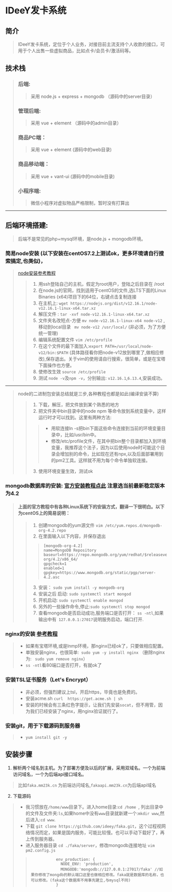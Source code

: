 # IDeeY发卡系统


## 简介
> IDeeY发卡系统，定位于个人业务，对接目前主流支持个人收款的接口，可用于个人出售一些虚拟商品，比如点卡/会员卡/激活码等。


## 技术栈
> ### 后端:
>> 采用 node.js + express + mongodb   （源码中的server目录）
> ###  管理后端:
>> 采用 vue + element （源码中的admin目录）
> ### 商品PC端：
>> 采用 vue + element (源码中的web目录)
> ### 商品移动端：
>> 采用 vue + vant-ui  (源码中的mobile目录)
> ### 小程序端:
>> 微信小程序对虚拟物品严格限制，暂时没有打算出
___

## 后端环境搭建:
> 后端不是常见的php+mysql环境，是node.js + mongodb环境。
 ### 简易node安装 (以下安装在centOS7.2上测试ok，更多环境请自行搜索搞定,也类似)，
> [node安装参考教程](https://www.cnblogs.com/Logan626/p/11191894.html)
>> 1. 用ssh登陆自己的主机，假定为root用户，登陆之后目录在 /root
>> 2. 在node.js的官网，找到适用于centOS的文件,选LTS下面的Linux Binaries (x64)项目下的64位，右键点击复制连接 
>> 3. 在主机上:  `wget https://nodejs.org/dist/v12.16.1/node-v12.16.1-linux-x64.tar.xz`
>> 4. 解压文件 : `tar -xvf node-v12.16.1-linux-x64.tar.xz`
>> 5. 文件夹名改短点-方便 `mv node-v12.16.1-linux-x64 node-v12`  ,移动到local目录 ` mv node-v12 /usr/local/` (非必须，为了方便统一管理)
>> 6. 编辑系统配置文件 `vim /etc/profile`
>> 7. 在这个文件的最下面加入:`export PATH=/usr/local/node-v12/bin:$PATH` (具体路径看你把node-v12放到哪里了,做相应修改),保存退出。关于vim的使用请自行搜索，很简单，或是在宝塔下面操作也方便。
>> 8. 使修改生效 `source /etc/profile` 
>> 9. 测试 `node -v`及`npm -v`，分别输出:  `v12.16.1`,`6.13.4`,安装成功。
___
> node的二进制包安装总结就是三步,各种教程也都是如此(编译安装不算)
>> 1. 下载，解压，把文件放到某个熟悉的地方
>> 2. 把文件夹中bin目录中的node  npm 等命令放到系统变量中，这样运行时才可以找到。这里有两种方法:
>>> + 用软连接ln -s把bin下面这些命令连接到当前的环境变量目录中，比如/usr/bin中。
>>> + 修改/etc/profile文件，在其中把bin整个目录都加入到环境变量，我推荐这个法子，因为以后使用node时可能这个目录会增加别的命令，比如现在还有npx,以及后面部署用到的pm2工具。这样就不用为每个命令单独软连接。
>> 3. 使用环境变量生效，测试ok


 ### mongodb数据库的安装: [官方安装教程点此](https://docs.mongodb.com/master/tutorial/install-mongodb-on-red-hat/)  注意选当前最新稳定版本为4.2
> #### 上面的官方教程中有各种Linux系统下的安装方式，翻译一下很明白。以下为centOS上的简易说明：
>> 1. 创建mongodb的yum源文件 `vim /etc/yum.repos.d/mongodb-org-4.2.repo`
>> 2. 在里面输入以下内容，并保存退出
>>> ```
>>> [mongodb-org-4.2]
>>> name=MongoDB Repository
>>> baseurl=https://repo.mongodb.org/yum/redhat/$releasever/mongodb-org/4.2/x86_64/
>>> gpgcheck=1
>>> enabled=1
>>> gpgkey=https://www.mongodb.org/static/pgp/server-4.2.asc
>>> ```
>> 3. 安装： `sudo yum install -y mongodb-org`
>> 4. 安装之后 启动: `sudo systemctl start mongod`
>> 5. 开机启动:   `sudo systemctl enable mongod`
>> 6. 另外的一些操作命令,停止:`sudo systemctl stop mongod`
>> 7. 查看mongodb是否启动成功,服务端口是否打开： `ss -ntl`,如果输出中有` 127.0.0.1:27017`说明服务启动，端口打开.

### nginx的安装 [参考教程](https://blog.csdn.net/sqlquan/article/details/101099850)
> + 如果有宝塔环境,或是lnmp环境，那nginx已经ok了，只要做相应配置。
> + 单独安装nginx，也很简单:` sudo yum -y install nginx` （删除nginx为: ` sudo yum remove nginx`）
> + `ss -ntl`看80端口是否打开，有就ok了

### 安装TSL证书服务（Let's Encrypt）
> + 非必须，但强烈建议上tsl，开启https，毕竟也是免费的。
> + 安装acme.sh ` curl  https://get.acme.sh | sh `
> + 安装的时候会有三条红色字提示，让我们先安装`socat`，但不用管，因为我们已经安装了nginx，用nginx验证就行了。
### 安装git，用于下载源码到服务器
> + `yum install git -y`


## 安装步骤
1. 解析两个域名到主机。为了部署方便及以后的扩展，采用双域名。一个为前端访问域名，一个为后端api接口域名。
> 比如`faka.mm23k.cn` 为前端访问域名,`fakaapi.mm23k.cn`为后端api域名

2. 下载源码
> + 我习惯放在`/home/www`目录下。进入home目录:`cd /home `, 列出目录中的文件及文件夹:`ls`,如果home中没有`www`目录就新建一个:`mkdir www`,然后进入:`cd www`.
> + 下载 `git clone https://github.com/ideey/faka.git`，这个过程视网络情况而定，如果是国内服务，可能比较慢。也可以手动下载好了，再上传到服务器。
> + 进入服务器目录 `cd ./faka/server`，修改mongodb连接地址 `vim pm2.config.js`
>>```
>>            env_production: {
>>              NODE_ENV: 'production',
>>              MONGODB:'mongodb://127.0.0.1:27017/faka' //如果你修改了mongdb的默认端口这里也做相应修改。faka就是数据库的名称，也可以修改。(faka这个数据库不用事先建立,与mysql不同)
>>            } 
>>```
